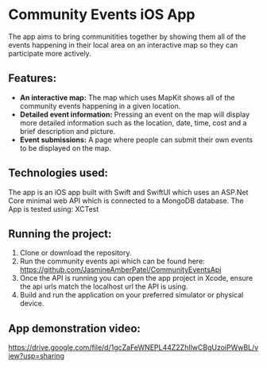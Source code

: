 # Community Events iOS App

The app aims to bring communitities together by showing them all of the events happening in their local area on an interactive map so they can participate more actively. 

## Features:

- **An interactive map:** The map which uses MapKit shows all of the community events happening in a given location.
- **Detailed event information:** Pressing an event on the map will display more detailed information such as the location, date, time, cost and a brief description and picture.
- **Event submissions:** A page where people can submit their own events to be displayed on the map.

## Technologies used:

The app is an iOS app built with Swift and SwiftUI which uses an ASP.Net Core minimal web API which is connected to a MongoDB database.
The App is tested using: XCTest

## Running the project:

1. Clone or download the repository.
2. Run the community events api which can be found here: https://github.com/JasmineAmberPatel/CommunityEventsApi
3. Once the API is running you can open the app project in Xcode, ensure the api urls match the localhost url the API is using.
4. Build and run the application on your preferred simulator or physical device.

## App demonstration video:

https://drive.google.com/file/d/1gcZaFeWNEPL44Z2ZhIlwCBgUzoiPWwBL/view?usp=sharing
